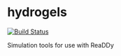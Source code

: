 # hydrogels
[![Build Status](https://travis-ci.com/debeshmandal/hydrogels.svg?branch=master)](https://travis-ci.com/debeshmandal/hydrogels)

Simulation tools for use with ReaDDy

